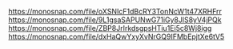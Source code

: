 https://monosnap.com/file/oXSNIcF1dBcRY3TonNcW1t47XRHFrr
https://monosnap.com/file/9L1gsaSAPUNwG71iGy8JlS8yV4jPQk
https://monosnap.com/file/ZBP8JrIrkdsgpsHTiu1Ei5c8Wj8igg
https://monosnap.com/file/dxHaQwYxyXvNrGQ9IFMbEpjtXe6tV5
